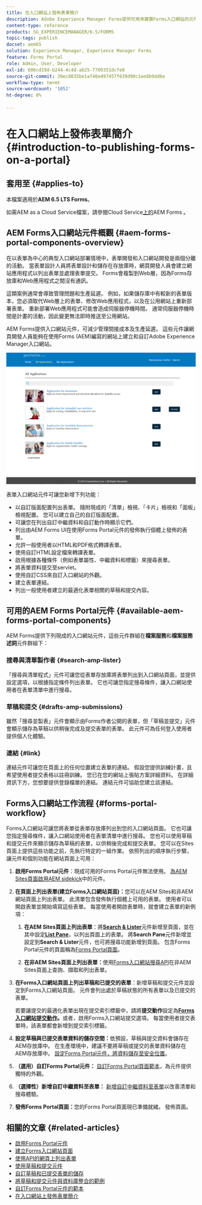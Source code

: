 ```yaml
---
title: 在入口網站上發佈表單簡介
description: Adobe Experience Manager Forms提供可用來建置Forms入口網站的元件。 本文會向您介紹可用的Forms Portal元件。
content-type: reference
products: SG_EXPERIENCEMANAGER/6.5/FORMS
topic-tags: publish
docset: aem65
solution: Experience Manager, Experience Manager Forms
feature: Forms Portal
role: Admin, User, Developer
exl-id: 606cd19d-b244-4c4d-ab25-7709351dcfe0
source-git-commit: 30ec8835be1af46e497457f639d90c1ee8b9dd6e
workflow-type: tm+mt
source-wordcount: '1052'
ht-degree: 0%

---
```


# 在入口網站上發佈表單簡介{#introduction-to-publishing-forms-on-a-portal}

## 套用至 {#applies-to}

本檔案適用於&#x200B;**AEM 6.5 LTS Forms**。

如需AEM as a Cloud Service檔案，請參閱Cloud Service[上的](https://experienceleague.adobe.com/docs/experience-manager-cloud-service/content/forms/adaptive-forms-authoring/authoring-adaptive-forms-foundation-components/configure-forms-portal.html?lang=zh-Hant)AEM Forms 。


## AEM Forms入口網站元件概觀 {#aem-forms-portal-components-overview}

在以表單為中心的典型入口網站部署情境中，表單開發和入口網站開發是兩個分離的活動。 當表單設計人員將表單設計和儲存在存放庫時，網頁開發人員會建立網站應用程式以列出表單並處理表單提交。 Forms會複製到Web層，因為Forms存放庫和Web應用程式之間沒有通訊。

這類案例通常會導致管理問題和生產延遲。 例如，如果儲存庫中有較新的表單版本，您必須取代Web層上的表單、修改Web應用程式，以及在公用網站上重新部署表單。 重新部署Web應用程式可能會造成伺服器停機時間。 通常伺服器停機時間是計畫的活動，因此變更無法即時推送至公用網站。

AEM Forms提供入口網站元件，可減少管理間接成本及生產延遲。 這些元件讓網頁開發人員能夠在使用Forms (AEM)編寫的網站上建立和自訂Adobe Experience Manager入口網站。

![AEM Forms入口網站](assets/aem-forms-portal.png)

表單入口網站元件可讓您新增下列功能：

* 以自訂版面配置列出表單。 隨附現成的「清單」檢視、「卡片」檢視和「面板」檢視配置。 您可以建立自己的自訂版面配置。
* 可讓您在列出自訂中繼資料和自訂動作時顯示它們。
* 列出由AEM Forms UI在使用Forms Portal元件的發佈執行個體上發佈的表單。
* 允許一般使用者以HTML和PDF格式轉譯表單。
* 使用自訂HTML設定檔來轉譯表單。
* 啟用根據各種條件（例如表單屬性、中繼資料和標籤）來搜尋表單。
* 將表單資料提交至servlet。
* 使用自訂CSS來自訂入口網站的外觀。
* 建立表單連結。
* 列出一般使用者建立的最適化表單相關的草稿和提交內容。

## 可用的AEM Forms Portal元件 {#available-aem-forms-portal-components}

AEM Forms提供下列現成的入口網站元件，這些元件群組在&#x200B;**檔案服務**&#x200B;和&#x200B;**檔案服務述詞**&#x200B;元件群組下：

### 搜尋與清單製作者 {#search-amp-lister}

「搜尋與清單程式」元件可讓您從表單存放庫將表單列出到入口網站頁面，並提供設定選項，以根據指定條件列出表單。 它也可讓您指定搜尋條件，讓入口網站使用者在表單清單中進行搜尋。

### 草稿和提交 {#drafts-amp-submissions}

雖然「搜尋並製表」元件會顯示由Forms作者公開的表單，但「草稿並提交」元件會顯示儲存為草稿以供稍後完成及提交表單的表單。 此元件可為任何登入使用者提供個人化體驗。

### 連結 {#link}

連結元件可讓您在頁面上的任何位置建立表單的連結。 假設您提供訓練計畫，且希望使用者提交表格以註冊訓練。 您已在您的網站上張貼方案詳細資料。 在詳細資訊下方，您想要提供登錄檔單的連結。 連結元件可協助您建立該連結。

## Forms入口網站工作流程 {#forms-portal-workflow}

Forms入口網站可讓您將表單從表單存放庫列出到您的入口網站頁面。 它也可讓您指定搜尋條件，讓入口網站使用者在表單清單中進行搜尋。 您也可以使用草稿和提交元件來顯示儲存為草稿的表單，以供稍後完成和提交表單。 您可以在Sites頁面上提供這些功能之前，先執行特定的一組作業。 依照列出的順序執行步驟，讓元件和個別功能在網站頁面上可用：

1. **啟用Forms Portal元件**：現成可用的Forms Portal元件無法使用。 [為AEM Sites頁面啟用AEM sidekick](/help/forms/using/enabling-forms-portal-components.md)中的元件。
1. **在頁面上列出表單(建立Forms入口網站頁面)：**&#x200B;您可以在AEM Sites和非AEM網站頁面上列出表單。 此清單包含發佈執行個體上可用的表單。 使用者可以開啟表單並開始填寫這些表單。 每當使用者開啟表單時，就會建立表單的新例項：

   1. **在AEM Sites頁面上列出表單**：將&#x200B;**[Search &amp; Lister](../../forms/using/creating-form-portal-page.md)**&#x200B;元件新增至頁面，並在其中設定&#x200B;**[List Pane](../../forms/using/creating-form-portal-page.md#p-list-pane-p)**，以列出頁面上的表單。 將&#x200B;**Search Pane**&#x200B;元件新增並設定到&#x200B;**Search &amp; Lister**&#x200B;元件，也可將搜尋功能新增到頁面。 包含Forms Portal元件的頁面稱為[Forms Portal頁面](../../forms/using/creating-form-portal-page.md)。

   1. **在非AEM Sites頁面上列出表單：**&#x200B;使用[Forms入口網站搜尋API](/help/forms/using/listing-forms-webpage-using-apis.md)在非AEM Sites頁面上查詢、擷取和列出表單。

1. **在Forms入口網站頁面上列出草稿和已提交的表單**：新增草稿和提交元件並設定到Forms入口網站頁面。 元件會列出處於草稿狀態的所有表單以及已提交的表單。

   若要讓提交的最適化表單出現在提交索引標籤中，請將&#x200B;**提交動作**&#x200B;設定為&#x200B;**[Forms入口網站提交動作](configuring-submit-actions.md)。**&#x200B;或者，啟用Forms入口網站提交選項。 每當使用者提交表單時，該表單都會新增到提交索引標籤。

1. **設定草稿與已提交表單資料的儲存空間：**&#x200B;依預設，草稿與提交資料會儲存在AEM存放庫中。 在生產環境中，建議不要將草稿或提交的表單資料儲存在AEM存放庫中。 [設定Forms Portal元件，將資料儲存至安全位置](../../forms/using/draft-submission-component.md#customizing-the-storage)。
1. **（選用）自訂Forms Portal元件：** [自訂Forms Portal頁面範本](../../forms/using/customizing-templates-forms-portal-components.md)，為元件提供獨特的外觀。
1. **（選擇性）新增自訂中繼資料至表單：** [新增自訂中繼資料至表單](../../forms/using/customizing-templates-forms-portal-components.md)以改善清單和搜尋體驗。
1. **發佈Forms Portal頁面：**&#x200B;您的Forms Portal頁面現已準備就緒。 發佈頁面。

## 相關的文章 {#related-articles}

* [啟用Forms Portal元件](/help/forms/using/enabling-forms-portal-components.md)
* [建立Forms入口網站頁面](../../forms/using/creating-form-portal-page.md)
* [使用API的網頁上列出表單](/help/forms/using/listing-forms-webpage-using-apis.md)
* [使用草稿和提交元件](../../forms/using/draft-submission-component.md)
* [自訂草稿和已提交表單的儲存](../../forms/using/draft-submission-component.md#customizing-the-storage)
* [將草稿和提交元件與資料庫整合的範例](integrate-draft-submission-database.md)
* [自訂Forms Portal元件的範本](../../forms/using/customizing-templates-forms-portal-components.md)
* [在入口網站上發佈表單簡介](../../forms/using/introduction-publishing-forms.md)
